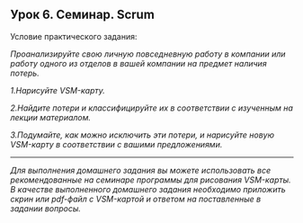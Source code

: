 
## Урок 6. Семинар. Scrum

Условие практического задания:

*Проанализируйте свою личную повседневную работу в компании или работу одного из отделов в вашей компании на предмет наличия потерь.*

*1.Нарисуйте VSM-карту.*

*2.Найдите потери и классифицируйте их в соответствии с изученным на лекции материалом.*

*3.Подумайте, как можно исключить эти потери, и нарисуйте новую VSM-карту в соответствии с вашими предложениями.*

---
*Для выполнения домашнего задания вы можете использовать все рекомендованные на семинаре программы для рисования VSM-карты. В качестве выполненного домашнего задания необходимо приложить скрин или pdf-файл с VSM-картой и ответом на поставленные в задании вопросы.*
